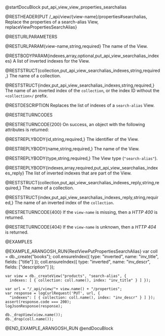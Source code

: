 @startDocuBlock put_api_view_view_properties_searchalias

@RESTHEADER{PUT /_api/view/{view-name}/properties#searchalias, Replace the properties of a search-alias View, replaceViewPropertiesSearchAlias}

@RESTURLPARAMETERS

@RESTURLPARAM{view-name,string,required}
The name of the View.

@RESTBODYPARAM{indexes,array,optional,put_api_view_searchalias_indexes}
A list of inverted indexes for the View.

@RESTSTRUCT{collection,put_api_view_searchalias_indexes,string,required,}
The name of a collection.

@RESTSTRUCT{index,put_api_view_searchalias_indexes,string,required,}
The name of an inverted index of the `collection`, or the index ID without
the `<collection>/` prefix.

@RESTDESCRIPTION
Replaces the list of indexes of a `search-alias` View.

@RESTRETURNCODES

@RESTRETURNCODE{200}
On success, an object with the following attributes is returned:

@RESTREPLYBODY{id,string,required,}
The identifier of the View.

@RESTREPLYBODY{name,string,required,}
The name of the View.

@RESTREPLYBODY{type,string,required,}
The View type (`"search-alias"`).

@RESTREPLYBODY{indexes,array,required,put_api_view_searchalias_indexes_reply}
The list of inverted indexes that are part of the View.

@RESTSTRUCT{collection,put_api_view_searchalias_indexes_reply,string,required,}
The name of a collection.

@RESTSTRUCT{index,put_api_view_searchalias_indexes_reply,string,required,}
The name of an inverted index of the `collection`.

@RESTRETURNCODE{400}
If the `view-name` is missing, then a *HTTP 400* is returned.

@RESTRETURNCODE{404}
If the `view-name` is unknown, then a *HTTP 404* is returned.

@EXAMPLES

@EXAMPLE_ARANGOSH_RUN{RestViewPutPropertiesSearchAlias}
    var coll = db._create("books");
    coll.ensureIndex({ type: "inverted", name: "inv_title", fields: ["title"] });
    coll.ensureIndex({ type: "inverted", name: "inv_descr", fields: ["description"] });

    var view = db._createView("products", "search-alias", {
      indexes: [ { collection: coll.name(), index: "inv_title" } ] });

    var url = "/_api/view/"+ view.name() + "/properties";
    var response = logCurlRequest('PUT', url, {
      "indexes": [ { collection: coll.name(), index: "inv_descr" } ] });
    assert(response.code === 200);
    logJsonResponse(response);

    db._dropView(view.name());
    db._drop(coll.name());
@END_EXAMPLE_ARANGOSH_RUN
@endDocuBlock
